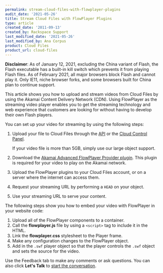 ```yaml
---
permalink: stream-cloud-files-with-flowplayer-plugins
audit_date: '2021-05-26'
title: Stream Cloud Files with FlowPlayer Plugins
type: article
created_date: '2011-09-13'
created_by: Rackspace Support
last_modified_date: '2021-05-26'
last_modified_by: Ana Corpus
product: Cloud Files
product_url: cloud-files
---
```


**Disclaimer**: As of January 12, 2021, excluding the China variant of Flash, 
the Flash executable has a built-in kill switch which prevents it from playing 
Flash files. As of February 2021, all major browsers block Flash and cannot 
play it. Only IE11, niche browser forks, and some browsers built for China plan
to continue support.

This article shows you how to upload and stream videos from Cloud Files by
using the Akamai Content Delivery Network (CDN). Using FlowPlayer as the
streaming video player enables you to get the streaming technology and web
experience that customers are looking for without having to develop their own
Flash players.

You can set up your video for streaming by using the following steps:

1. Upload your file to Cloud Files through the
   [API](https://docs.rackspace.com/docs/cloud-files/v1/) or the [Cloud
   Control Panel](https://login.rackspace.com/).

    If your video file is more than 5GB, simply use our large object support.

2.  Download the [Akamai Advanced FlowPlayer Provider
    plugin](https://mediapm.edgesuite.net/flow/). This plugin is required 
    for your video to play on the Akamai network.

3.  Upload the FlowPlayer plugins to your Cloud Files account, or on a
    server where the internet can access them.

4.  Request your streaming URL by performing a `HEAD` on your object.

5.  Use your streaming URL to serve your content.

The following steps show you how to embed your video with FlowPlayer in your
website code:

1.  Upload all of the FlowPlayer components to a container.
2.  Call the **flowplayer.js** file by using a `<script>` tag to include it
    in the HTML.
3.  Link the **flowplayer.css** stylesheet to the Player frame.
4.  Make any configuration changes to the FlowPlayer object.
5.  Add in the `.swf` player object so that the player controls the `.swf`
    object and sets the source for the video.

Use the Feedback tab to make any comments or ask questions. You can also click
**Let's Talk** to [start the conversation](https://www.rackspace.com/).
